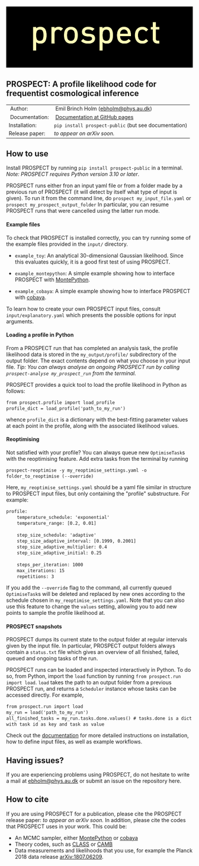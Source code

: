 ![prospect logo](/doc/logo.png "")

## PROSPECT: A profile likelihood code for frequentist cosmological inference
| | |
| ----- | ----- |
| Author: | Emil Brinch Holm (ebholm@phys.au.dk) |
| Documentation: | [Documentation at GitHub pages](https://aarhuscosmology.github.io/prospect/index.html) |
| Installation: | `pip install prospect-public` (but see documentation) |
| Release paper: | *to appear on arXiv soon.* |

## How to use

Install PROSPECT by running `pip install prospect-public` in a terminal. *Note: PROSPECT requires Python version 3.10 or later*. 

PROSPECT runs either fron an input yaml file or from a folder made by a previous run of PROSPECT (it will detect by itself what type of input is given). To run it from the command line, do 
```prospect my_input_file.yaml``` 
or 
```prospect my_prospect_output_folder```
In particular, you can resume PROSPECT runs that were cancelled using the latter run mode. 

#### Example files

To check that PROSPECT is installed correctly, you can try running some of the example files provided in the `input/` directory.

* `example_toy`: An analytical 30-dimensional Gaussian likelihood. Since this evaluates quickly, it is a good first test of using PROSPECT.

* `example_montepython`: A simple example showing how to interface PROSPECT with [MontePython](https://github.com/brinckmann/montepython_public). 

* `example_cobaya`: A simple example showing how to interface PROSPECT with [cobaya](https://github.com/CobayaSampler/cobaya). 

 To learn how to create your own PROSPECT input files, consult `input/explanatory.yaml` which presents the possible options for input arguments. 

#### Loading a profile in Python

From a PROSPECT run that has completed an analysis task, the profile likelihood data is stored in the `my_output/profile/` subdirectory of the output folder. The exact contents depend on what you choose in your input file. *Tip: You can always analyse an ongoing PROSPECT run by calling `prospect-analyse my_prospect_run` from the terminal.*

PROSPECT provides a quick tool to load the profile likelihood in Python as follows:
```
from prospect.profile import load_profile
profile_dict = load_profile('path_to_my_run')
```
whence `profile_dict` is a dictionary with the best-fitting parameter values at each point in the profile, along with the associated likelihood values. 

#### Reoptimising

Not satisfied with your profile? You can always queue new `OptimiseTask`s with the reoptimising feature. Add extra tasks from the terminal by running
```
prospect-reoptimise -y my_reoptimise_settings.yaml -o folder_to_reoptimise (--override)
```
Here, `my_reoptimise_settings.yaml` should be a yaml file similar in structure to PROSPECT input files, but only containing the "profile" substructure. For example:
```
profile:
    temperature_schedule: 'exponential'
    temperature_range: [0.2, 0.01]

    step_size_schedule: 'adaptive'
    step_size_adaptive_interval: [0.1999, 0.2001]
    step_size_adaptive_multiplier: 0.4
    step_size_adaptive_initial: 0.25

    steps_per_iteration: 1000
    max_iterations: 15
    repetitions: 3
```
If you add the `--override` flag to the command, all currently queued `OptimiseTask`s will be deleted and replaced by new ones according to the schedule chosen in `my_reoptimise_settings.yaml`. Note that you can also use this feature to change the `values` setting, allowing you to add new points to sample the profile likelihood at.

#### PROSPECT snapshots

PROSPECT dumps its current state to the output folder at regular intervals given by the input file. In particular, PROSPECT output folders always contain a `status.txt` file which gives an overview of all finished, failed, queued and ongoing tasks of the run. 

PROSPECT runs can be loaded and inspected interactively in Python. To do so, from Python, import the `load` function by running `from prospect.run import load`. `load` takes the path to an output folder from a previous PROSPECT run, and returns a `Scheduler` instance whose tasks can be accessed directly. For example,
```
from prospect.run import load 
my_run = load('path_to_my_run')
all_finished_tasks = my_run.tasks.done.values() # tasks.done is a dict with task id as key and task as value
```


Check out the [documentation](https://aarhuscosmology.github.io/prospect/index.html) for more detailed instructions on installation, how to define input files, as well as example workflows.

## Having issues?
If you are experiencing problems using PROSPECT, do not hesitate to write a mail at ebholm@phys.au.dk or submit an issue on the repository here.

## How to cite 
If you are using PROSPECT for a publication, please cite the PROSPECT release paper: *to appear on arXiv soon.* In addition, please cite the codes that PROSPECT uses in your work. This could be:
* An MCMC sampler, either [MontePython](https://github.com/brinckmann/montepython_public) or [cobaya](https://github.com/CobayaSampler/cobaya)
* Theory codes, such as [CLASS](https://github.com/lesgourg/class_public) or [CAMB](https://github.com/cmbant/CAMB)
* Data measurements and likelihoods that you use, for example the Planck 2018 data release [arXiv:1807.06209](https://arxiv.org/abs/1807.06209).
